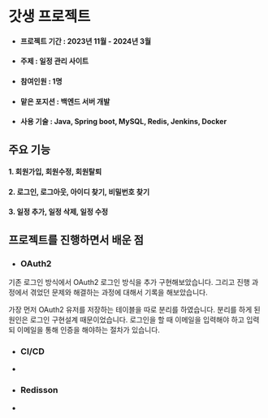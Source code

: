 # 갓생 프로젝트
- #### 프로젝트 기간 : 2023년 11월 - 2024년 3월
- #### 주제 : 일정 관리 사이트
- #### 참여인원 : 1명
- #### 맡은 포지션 : 백엔드 서버 개발
- #### 사용 기술 : Java, Spring boot, MySQL, Redis, Jenkins, Docker

## 주요 기능
#### 1. 회원가입, 회원수정, 회원탈퇴
#### 2. 로그인, 로그아웃, 아이디 찾기, 비밀번호 찾기
#### 3. 일정 추가, 일정 삭제, 일정 수정

## 프로젝트를 진행하면서 배운 점

- ### OAuth2
기존 로그인 방식에서 OAuth2 로그인 방식을 추가 구현해보았습니다. 그리고 진행 과정에서 겪었던 문제와 해결하는 과정에 대해서 기록을 해보았습니다. 

가장 먼저 OAuth2 유저를 저장하는 테이블을 따로 분리를 하였습니다. 분리를 하게 된 원인은 로그인 구현설계 때문이었습니다. 로그인을 할 때 이메일을 입력해야 하고 입력되 이메일을 통해 인증을 해야하는 절차가 있습니다.

- ### CI/CD
- 
- ### Redisson
- 
